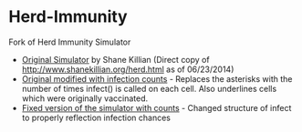 Herd-Immunity
=============

Fork of Herd Immunity Simulator

* [Original Simulator](http://htmlpreview.github.io/?https://github.com/ramk13/Herd-Immunity/blob/master/herd-original.html) by Shane Killian (Direct copy of http://www.shanekillian.org/herd.html as of 06/23/2014)
* [Original modified with infection counts](http://htmlpreview.github.io/?https://github.com/ramk13/Herd-Immunity/blob/master/herd-counter.html) - Replaces the asterisks with the number of times infect() is called on each cell. Also underlines cells which were originally vaccinated.
* [Fixed version of the simulator with counts](http://htmlpreview.github.io/?https://github.com/ramk13/Herd-Immunity/blob/master/herd-fixed.html) - Changed structure of infect to properly reflection infection chances
